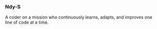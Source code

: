 ### Ndy-S

A coder on a mission who continuously learns, adapts, and improves one line of code at a time.
